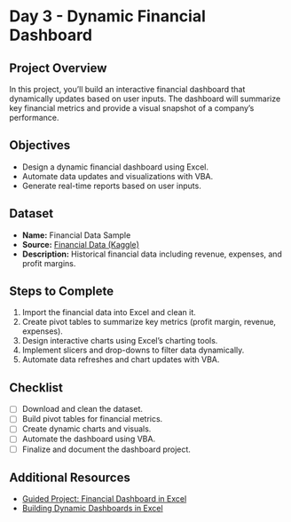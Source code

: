 # Day 3 - Dynamic Financial Dashboard

## Project Overview
In this project, you’ll build an interactive financial dashboard that dynamically updates based on user inputs. The dashboard will summarize key financial metrics and provide a visual snapshot of a company’s performance.

## Objectives
- Design a dynamic financial dashboard using Excel.
- Automate data updates and visualizations with VBA.
- Generate real-time reports based on user inputs.

## Dataset
- **Name:** Financial Data Sample
- **Source:** [Financial Data (Kaggle)](https://www.kaggle.com/datasets/rohitsahoo/financial-data)
- **Description:** Historical financial data including revenue, expenses, and profit margins.

## Steps to Complete
1. Import the financial data into Excel and clean it.
2. Create pivot tables to summarize key metrics (profit margin, revenue, expenses).
3. Design interactive charts using Excel’s charting tools.
4. Implement slicers and drop-downs to filter data dynamically.
5. Automate data refreshes and chart updates with VBA.

## Checklist
- [ ] Download and clean the dataset.
- [ ] Build pivot tables for financial metrics.
- [ ] Create dynamic charts and visuals.
- [ ] Automate the dashboard using VBA.
- [ ] Finalize and document the dashboard project.

## Additional Resources
- [Guided Project: Financial Dashboard in Excel](https://www.kaggle.com/learn/excel)
- [Building Dynamic Dashboards in Excel](https://www.myonlinetraininghub.com/excel-dashboards)
